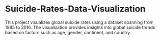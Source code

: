 # Suicide-Rates-Data-Visualization
This project visualizes global suicide rates using a dataset spanning from 1985 to 2016. The visualization provides insights into global suicide trends based on factors such as age, gender, continent, and country. 
